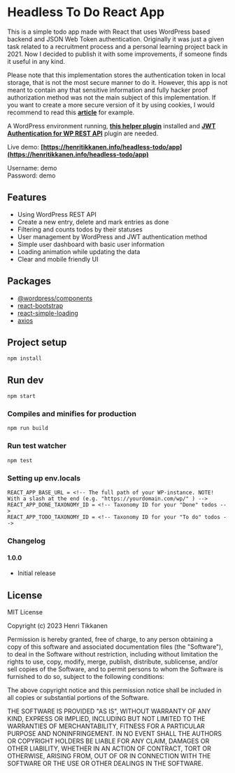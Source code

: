 # Headless To Do React App
This is a simple todo app made with React that uses WordPress based backend and JSON Web Token authentication. Originally it was just a given task related to a recruitment process and a personal learning project back in 2021. Now I decided to publish it with some improvements, if someone finds it useful in any kind.

Please note that this implementation stores the authentication token in local storage, that is not the most secure manner to do it. However, this app is not meant to contain any that sensitive information and fully hacker proof authorization method was not the main subject of this implementation. If you want to create a more secure version of it by using cookies, I would recommend to read this **[article](https://medium.com/@ryanchenkie_40935/react-authentication-how-to-store-jwt-in-a-cookie-346519310e81)** for example.

A WordPress environment running, **[this helper plugin](https://github.com/henritik/todo-helper-plugin)** installed and **[JWT Authentication for WP REST API](https://fi.wordpress.org/plugins/jwt-authentication-for-wp-rest-api/)** plugin are needed.

Live demo: **[https://henritikkanen.info/headless-todo/app](https://henritikkanen.info/headless-todo/app)**

Username: demo<br>
Password: demo

## Features

 - Using WordPress REST API
 - Create a new entry, delete and mark entries as done
 - Filtering and counts todos by their statuses
 - User management by WordPress and JWT authentication method
 - Simple user dashboard with basic user information
 - Loading animation while updating the data
 - Clear and mobile friendly UI

## Packages
- [@wordpress/components](https://github.com/WordPress/gutenberg)
- [react-bootstrap](https://www.npmjs.com/package/react-bootstrap)
- [react-simple-loading](https://github.com/bbstilson/react-simple-loading)
- [axios](https://www.npmjs.com/package/axios)

## Project setup
```
npm install
```

## Run dev
```
npm start
```

### Compiles and minifies for production
```
npm run build
```

### Run test watcher
```
npm test
```

### Setting up env.locals
```
REACT_APP_BASE_URL = <!-- The full path of your WP-instance. NOTE! With a slash at the end (e.g. "https://yourdomain.com/wp/" ) -->
REACT_APP_DONE_TAXONOMY_ID = <!-- Taxonomy ID for your "Done" todos -->
REACT_APP_TODO_TAXONOMY_ID = <!-- Taxonomy ID for your "To do" todos -->
```

### Changelog

#### 1.0.0
- Initial release
  
## License

MIT License

Copyright (c) 2023 Henri Tikkanen

Permission is hereby granted, free of charge, to any person obtaining a copy
of this software and associated documentation files (the "Software"), to deal
in the Software without restriction, including without limitation the rights
to use, copy, modify, merge, publish, distribute, sublicense, and/or sell
copies of the Software, and to permit persons to whom the Software is
furnished to do so, subject to the following conditions:

The above copyright notice and this permission notice shall be included in all
copies or substantial portions of the Software.

THE SOFTWARE IS PROVIDED "AS IS", WITHOUT WARRANTY OF ANY KIND, EXPRESS OR
IMPLIED, INCLUDING BUT NOT LIMITED TO THE WARRANTIES OF MERCHANTABILITY,
FITNESS FOR A PARTICULAR PURPOSE AND NONINFRINGEMENT. IN NO EVENT SHALL THE
AUTHORS OR COPYRIGHT HOLDERS BE LIABLE FOR ANY CLAIM, DAMAGES OR OTHER
LIABILITY, WHETHER IN AN ACTION OF CONTRACT, TORT OR OTHERWISE, ARISING FROM,
OUT OF OR IN CONNECTION WITH THE SOFTWARE OR THE USE OR OTHER DEALINGS IN THE
SOFTWARE.
